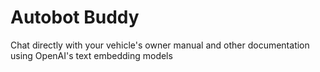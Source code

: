 # Autobot Buddy
Chat directly with your vehicle's owner manual and other documentation using OpenAI's text embedding models
